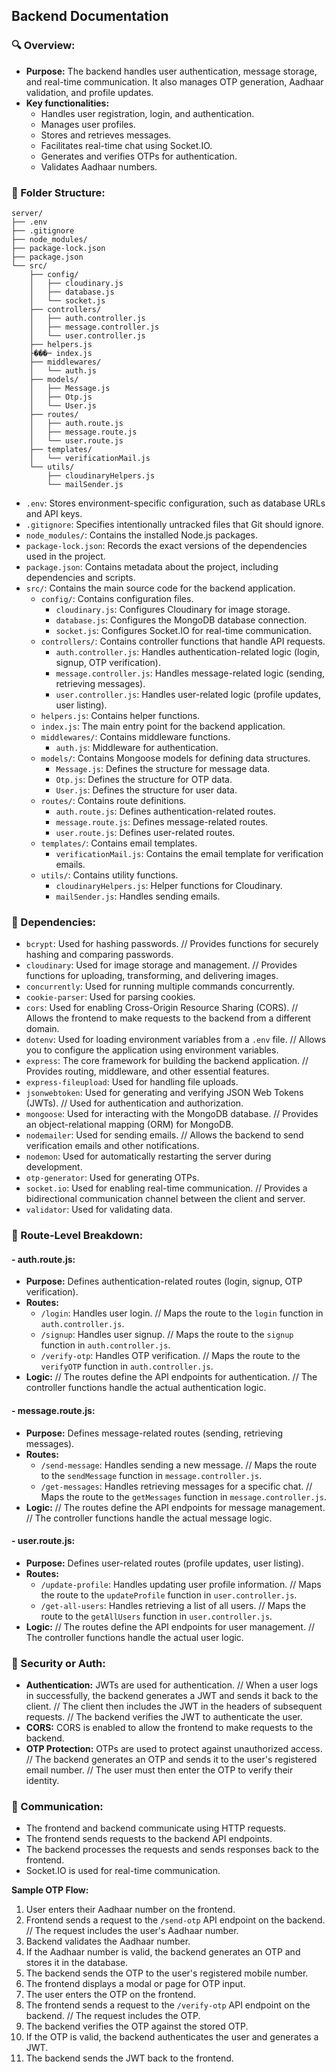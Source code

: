 ## Backend Documentation

### 🔍 Overview:

-   **Purpose:** The backend handles user authentication, message storage, and real-time communication. It also manages OTP generation, Aadhaar validation, and profile updates.
-   **Key functionalities:**
    -   Handles user registration, login, and authentication.
    -   Manages user profiles.
    -   Stores and retrieves messages.
    -   Facilitates real-time chat using Socket.IO.
    -   Generates and verifies OTPs for authentication.
    -   Validates Aadhaar numbers.

### 📁 Folder Structure:

```
server/
├── .env
├── .gitignore
├── node_modules/
├── package-lock.json
├── package.json
└── src/
    ├── config/
    │   ├── cloudinary.js
    │   ├── database.js
    │   └── socket.js
    ├── controllers/
    │   ├── auth.controller.js
    │   ├── message.controller.js
    │   └── user.controller.js
    ├── helpers.js
    ├���─ index.js
    ├── middlewares/
    │   └── auth.js
    ├── models/
    │   ├── Message.js
    │   ├── Otp.js
    │   └── User.js
    ├── routes/
    │   ├── auth.route.js
    │   ├── message.route.js
    │   └── user.route.js
    ├── templates/
    │   └── verificationMail.js
    └── utils/
        ├── cloudinaryHelpers.js
        └── mailSender.js
```

-   `.env`: Stores environment-specific configuration, such as database URLs and API keys.
-   `.gitignore`: Specifies intentionally untracked files that Git should ignore.
-   `node_modules/`: Contains the installed Node.js packages.
-   `package-lock.json`: Records the exact versions of the dependencies used in the project.
-   `package.json`: Contains metadata about the project, including dependencies and scripts.
-   `src/`: Contains the main source code for the backend application.
    -   `config/`: Contains configuration files.
        -   `cloudinary.js`: Configures Cloudinary for image storage.
        -   `database.js`: Configures the MongoDB database connection.
        -   `socket.js`: Configures Socket.IO for real-time communication.
    -   `controllers/`: Contains controller functions that handle API requests.
        -   `auth.controller.js`: Handles authentication-related logic (login, signup, OTP verification).
        -   `message.controller.js`: Handles message-related logic (sending, retrieving messages).
        -   `user.controller.js`: Handles user-related logic (profile updates, user listing).
    -   `helpers.js`: Contains helper functions.
    -   `index.js`: The main entry point for the backend application.
    -   `middlewares/`: Contains middleware functions.
        -   `auth.js`: Middleware for authentication.
    -   `models/`: Contains Mongoose models for defining data structures.
        -   `Message.js`: Defines the structure for message data.
        -   `Otp.js`: Defines the structure for OTP data.
        -   `User.js`: Defines the structure for user data.
    -   `routes/`: Contains route definitions.
        -   `auth.route.js`: Defines authentication-related routes.
        -   `message.route.js`: Defines message-related routes.
        -   `user.route.js`: Defines user-related routes.
    -   `templates/`: Contains email templates.
        -   `verificationMail.js`: Contains the email template for verification emails.
    -   `utils/`: Contains utility functions.
        -   `cloudinaryHelpers.js`: Helper functions for Cloudinary.
        -   `mailSender.js`: Handles sending emails.

### 🔌 Dependencies:

-   `bcrypt`: Used for hashing passwords.
    // Provides functions for securely hashing and comparing passwords.
-   `cloudinary`: Used for image storage and management.
    // Provides functions for uploading, transforming, and delivering images.
-   `concurrently`: Used for running multiple commands concurrently.
-   `cookie-parser`: Used for parsing cookies.
-   `cors`: Used for enabling Cross-Origin Resource Sharing (CORS).
    // Allows the frontend to make requests to the backend from a different domain.
-   `dotenv`: Used for loading environment variables from a `.env` file.
    // Allows you to configure the application using environment variables.
-   `express`: The core framework for building the backend application.
    // Provides routing, middleware, and other essential features.
-   `express-fileupload`: Used for handling file uploads.
-   `jsonwebtoken`: Used for generating and verifying JSON Web Tokens (JWTs).
    // Used for authentication and authorization.
-   `mongoose`: Used for interacting with the MongoDB database.
    // Provides an object-relational mapping (ORM) for MongoDB.
-   `nodemailer`: Used for sending emails.
    // Allows the backend to send verification emails and other notifications.
-   `nodemon`: Used for automatically restarting the server during development.
-   `otp-generator`: Used for generating OTPs.
-   `socket.io`: Used for enabling real-time communication.
    // Provides a bidirectional communication channel between the client and server.
-   `validator`: Used for validating data.

### 📄 Route-Level Breakdown:

#### - auth.route.js:

-   **Purpose:** Defines authentication-related routes (login, signup, OTP verification).
-   **Routes:**
    -   `/login`: Handles user login.
        // Maps the route to the `login` function in `auth.controller.js`.
    -   `/signup`: Handles user signup.
        // Maps the route to the `signup` function in `auth.controller.js`.
    -   `/verify-otp`: Handles OTP verification.
        // Maps the route to the `verifyOTP` function in `auth.controller.js`.
-   **Logic:**
    // The routes define the API endpoints for authentication.
    // The controller functions handle the actual authentication logic.

#### - message.route.js:

-   **Purpose:** Defines message-related routes (sending, retrieving messages).
-   **Routes:**
    -   `/send-message`: Handles sending a new message.
        // Maps the route to the `sendMessage` function in `message.controller.js`.
    -   `/get-messages`: Handles retrieving messages for a specific chat.
        // Maps the route to the `getMessages` function in `message.controller.js`.
-   **Logic:**
    // The routes define the API endpoints for message management.
    // The controller functions handle the actual message logic.

#### - user.route.js:

-   **Purpose:** Defines user-related routes (profile updates, user listing).
-   **Routes:**
    -   `/update-profile`: Handles updating user profile information.
        // Maps the route to the `updateProfile` function in `user.controller.js`.
    -   `/get-all-users`: Handles retrieving a list of all users.
        // Maps the route to the `getAllUsers` function in `user.controller.js`.
-   **Logic:**
    // The routes define the API endpoints for user management.
    // The controller functions handle the actual user logic.

### 🔐 Security or Auth:

-   **Authentication:** JWTs are used for authentication.
    // When a user logs in successfully, the backend generates a JWT and sends it back to the client.
    // The client then includes the JWT in the headers of subsequent requests.
    // The backend verifies the JWT to authenticate the user.
-   **CORS:** CORS is enabled to allow the frontend to make requests to the backend.
-   **OTP Protection:** OTPs are used to protect against unauthorized access.
    // The backend generates an OTP and sends it to the user's registered email number.
    // The user must then enter the OTP to verify their identity.

### 📡 Communication:

-   The frontend and backend communicate using HTTP requests.
-   The frontend sends requests to the backend API endpoints.
-   The backend processes the requests and sends responses back to the frontend.
-   Socket.IO is used for real-time communication.

**Sample OTP Flow:**

1.  User enters their Aadhaar number on the frontend.
2.  Frontend sends a request to the `/send-otp` API endpoint on the backend.
    // The request includes the user's Aadhaar number.
3.  Backend validates the Aadhaar number.
4.  If the Aadhaar number is valid, the backend generates an OTP and stores it in the database.
5.  The backend sends the OTP to the user's registered mobile number.
6.  The frontend displays a modal or page for OTP input.
7.  The user enters the OTP on the frontend.
8.  The frontend sends a request to the `/verify-otp` API endpoint on the backend.
    // The request includes the OTP.
9.  The backend verifies the OTP against the stored OTP.
10. If the OTP is valid, the backend authenticates the user and generates a JWT.
11. The backend sends the JWT back to the frontend.
